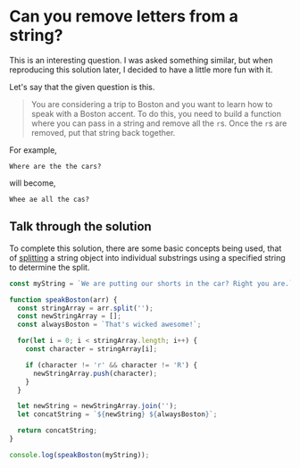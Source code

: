 # Can you remove letters from a string?

This is an interesting question. I was asked something similar, but when reproducing this solution later, I decided to have a little more fun with it.

Let's say that the given question is this.

> You are considering a trip to Boston and you want to learn how to speak with a Boston accent. To do this, you need to build a function where you can pass in a string and remove all the `r`s. Once the `r`s are removed, put that string back together.

For example,

```
Where are the the cars?
```

will become,
```
Whee ae all the cas?
```


## Talk through the solution

To complete this solution, there are some basic concepts being used, that of [splitting](https://developer.mozilla.org/en-US/docs/Web/JavaScript/Reference/Global_Objects/String/split) a string object into individual substrings using a specified string to determine the split.


```js
const myString = `We are putting our shorts in the car? Right you are.`;

function speakBoston(arr) {
  const stringArray = arr.split('');
  const newStringArray = [];
  const alwaysBoston = `That's wicked awesome!`;

  for(let i = 0; i < stringArray.length; i++) {
    const character = stringArray[i];

    if (character != 'r' && character != 'R') {
      newStringArray.push(character);
    }
  }

  let newString = newStringArray.join('');
  let concatString = `${newString} ${alwaysBoston}`;

  return concatString;
}

console.log(speakBoston(myString));
```
